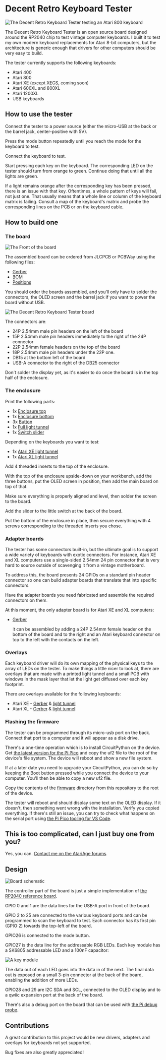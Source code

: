 # Decent Retro Keyboard Tester

![The Decent Retro Keyboard Tester testing an Atari 800 keyboard](./Media/Testing800.jpg)

The Decent Retro Keyboard Tester is an open source board designed around the RP2040 chip
to test vintage computer keyboards.
I built it to test my own modern keyboard replacements for Atari 8-bit computers, but
the architecture is generic enough that drivers for other computers should be very easy
to build.

The tester currently supports the following keyboards:

- Atari 400
- Atari 800
- Atari XE (except XEGS, coming soon)
- Atari 600XL and 800XL
- Atari 1200XL
- USB keyboards

## How to use the tester

Connect the tester to a power source (either the micro-USB at the back or the barrel jack,
center-positive with 5V).

Press the mode button repeatedly until you reach the mode for the keyboard to test.

Connect the keyboard to test.

Start pressing each key on the keyboard. The corresponding LED on the tester should turn
from orange to green. Continue doing that until all the lights are green.

If a light remains orange after the corresponding key has been pressed, there is an issue
with that key. Oftentimes, a whole pattern of keys will fail, not just one.
That usually means that a whole line or column of the keyboard matrix is failing.
Consult a map of the keyboard's matrix and probe the corresponding lines on the PCB or on the
keyboard cable.

## How to build one

### The board

![The Front of the board](./Media/DecentKeyboardTester-front.png)

The assembled board can be ordered from JLCPCB or PCBWay using the following files:

- [Gerber](./production/Decent_Retro_Keyboard_Tester_2.zip)
- [BOM](./production/bom.csv)
- [Positions](./production/positions.csv)

You should order the boards assembled, and you'll only have to solder the connectors,
the OLED screen and the barrel jack if you want to power the board without USB.

![The Decent Retro Keyboard Tester board](./Media/TesterPCB.jpg)

The connectors are:

- 24P 2.54mm male pin headers on the left of the board
- 15P 2.54mm male pin headers immediately to the right of the 24P connector
- 22P 2.54mm female headers on the top of the board
- 18P 2.54mm male pin headers under the 22P one.
- DB15 at the bottom left of the board
- USB-A connector to the right of the DB25 connector

Don't solder the display yet, as it's easier to do once the board is in the top half of the enclosure.

### The enclosure

Print the following parts:

- 1x [Enclosure top](./Enclosure/Decent%20Retro%20Keyboard%20Tester%20Enclosure-Top.stl)
- 1x [Enclosure bottom](./Enclosure/Decent%20Retro%20Keyboard%20Tester%20Enclosure-Bottom.stl)
- 3x [Button](./Enclosure/Decent%20Retro%20Keyboard%20Tester%20Enclosure-Button.stl)
- 1x [Full light tunnel](./Enclosure/Decent%20Retro%20Keyboard%20Tester%20Enclosure-Light%20tunnels.stl)
- 1x [Switch slider](./Enclosure/Decent%20Retro%20Keyboard%20Tester%20Enclosure-Slider.stl)

Depending on the keyboards you want to test:

- 1x [Atari XE light tunnel](./Enclosure/Decent%20Retro%20Keyboard%20Tester%20Enclosure-ATARI-XE-Light%20tunnels.stl)
- 1x [Atari XL light tunnel](./Enclosure/Decent%20Retro%20Keyboard%20Tester%20Enclosure-ATARI-XL-Light%20tunnels.stl)

Add 4 threaded inserts to the top of the enclosure.

With the top of the enclosure upside-down on your workbench, add the three buttons, put the OLED
screen in position, then add the main board on top of that.

Make sure everything is properly aligned and level, then solder the screen to the board.

Add the slider to the little switch at the back of the board.

Put the bottom of the enclosure in place, then secure everything with 4 screws corresponding to the
threaded inserts you chose.

### Adapter boards

The tester has some connectors built-in, but the ultimate goal is to support a wide variety of
keyboards with exotic connectors.
For instance, Atari XE and XL computers use a single-sided 2.54mm 24 pin connector that is very
hard to source outside of scavenging it from a vintage motherboard.

To address this, the board presents 24 GPIOs on a standard pin header connector so one can build
adapter boards that translate that into specific connectors.

Have the adapter boards you need fabricated and assemble the required connectors on them.

At this moment, the only adapter board is for Atari XE and XL computers:

- [Gerber](./adapter-ATARI-XE-XL/production/adapter-ATARI-XE-XL.zip)

  It can be assembled by adding a 24P 2.54mm female header on the bottom of the board and to the right
  and an Atari keyboard connector on top to the left with the contacts on the left.

### Overlays

Each keyboard driver will do its own mapping of the physical keys to the array of LEDs on the tester.
To make things a little nicer to look at, there are overlays that are made with a printed light tunnel
and a small PCB with windows in the mask layer that let the light get diffused over each key
footprint.

There are overlays available for the following keyboards:

- Atari XE - [Gerber](./Overlays/XE-overlay/production/XE-overlay.zip) & [light tunnel](./Overlays/XE-overlay/Decent%20Retro%20Keyboard%20Tester%20Enclosure-ATARI-XE-Light%20tunnels.stl)
- Atari XL - [Gerber](./Overlays/XL-overlay/production/XL-overlay.zip) & [light tunnel](./Overlays/XL-overlay/Decent%20Retro%20Keyboard%20Tester%20Enclosure-ATARI-XL-Light%20tunnels.stl)

### Flashing the firmware

The tester can be programmed through its micro-usb port on the back.
Connect that port to a computer and it will appear as a disk drive.

There's a one-time operation which is to install CircuitPython on the device.
Get [the latest version for the Pi Pico](https://circuitpython.org/board/raspberry_pi_pico/) and
copy the uf2 file to the root of the device's file system.
The device will reboot and show a new file system.

If at a later date you need to upgrade your CircuitPython, you can do so by keeping the Boot
button pressed while you connect the device to your computer. You'll then be able to copy a new
uf2 file.

Copy the contents of the [firmware](./Firmware/) directory from this repository to the root of
the device.

The tester will reboot and should display some text on the OLED display.
If it doesn't, then something went wrong with the installation.
Verify you copied everything.
If there's still an issue, you can try to check what happens on the serial port using [the Pi Pico
tooling for VS Code](https://marketplace.visualstudio.com/items?itemName=raspberry-pi.raspberry-pi-pico).

## This is too complicated, can I just buy one from you?

Yes, you can. [Contact me on the AtariAge forums](https://forums.atariage.com/profile/76850-screamingattheradio/).

## Design

![Board schematic](./Media/DecentKeyboardTester.svg)

The controller part of the board is just a simple implementation of [the RP2040 reference board](https://datasheets.raspberrypi.com/rp2040/hardware-design-with-rp2040.pdf).

GPIO 0 and 1 are the data lines for the USB-A port in front of the board.

GPIO 2 to 25 are connected to the various keyboard ports and can be programmed to scan the
keyboard to test. Each connector has its first pin (GPIO 2) towards the top-left of the board.

GPIO26 is connected to the mode button.

GPIO27 is the data line for the addressable RGB LEDs. Each key module has a SK6805 addressable
LED and a 100nF capacitor:

![A key module](./Media/DecentKeyboardTester-RGB_F1.svg)

The data out of each LED goes into the data in of the next.
The final data out is exposed on a small 3-pin connector at the back of the board, enabling
the addition of more LEDs.

GPIO28 and 29 are I2C SDA and SCL, connected to the OLED display and to a qwiic expansion port
at the back of the board.

There's also a debug port on the board that can be used with [the Pi debug probe](https://www.raspberrypi.com/documentation/microcontrollers/debug-probe.html).

## Contributions

A great contribution to this project would be new drivers, adapters and overlays for keyboards
not yet supported.

Bug fixes are also greatly appreciated!
